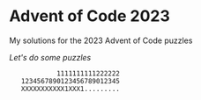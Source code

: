 # Advent of Code 2023

My solutions for the 2023 Advent of Code puzzles

_Let's do some puzzles_

```
            1111111111222222
   1234567890123456789012345
   XXXXXXXXXXX1XXX1.........
```
